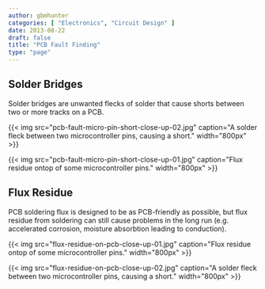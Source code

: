 ```yaml
---
author: gbmhunter
categories: [ "Electronics", "Circuit Design" ]
date: 2013-08-22
draft: false
title: "PCB Fault Finding"
type: "page"
---
```


## Solder Bridges

Solder bridges are unwanted flecks of solder that cause shorts between two or more tracks on a PCB.

{{< img src="pcb-fault-micro-pin-short-close-up-02.jpg" caption="A solder fleck between two microcontroller pins, causing a short."  width="800px" >}}

{{< img src="pcb-fault-micro-pin-short-close-up-01.jpg" caption="Flux residue ontop of some microcontroller pins."  width="800px" >}}


## Flux Residue

PCB soldering flux is designed to be as PCB-friendly as possible, but flux residue from soldering can still cause problems in the long run (e.g. accelerated corrosion, moisture absorbtion leading to conduction).

{{< img src="flux-residue-on-pcb-close-up-01.jpg" caption="Flux residue ontop of some microcontroller pins."  width="800px" >}}

{{< img src="flux-residue-on-pcb-close-up-02.jpg" caption="A solder fleck between two microcontroller pins, causing a short."  width="800px" >}}
